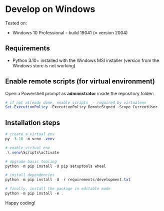 # Develop on Windows

Tested on:

- Windows 10 Professional - build 19041 (= version 2004)

## Requirements

- Python 3.10+ installed with the Windows MSI installer (version from the Windows store is not working)

## Enable remote scripts (for virtual environment)

Open a Powershell prompt as **administrator** inside the repository folder:

```powershell
# if not already done, enable scripts  - required by virtualenv
Set-ExecutionPolicy -ExecutionPolicy RemoteSigned -Scope CurrentUser
```

## Installation steps

```powershell
# create a virtual env
py -3.10 -m venv .venv

# enable virtual env
.\.venv\Scripts\activate

# upgrade basic tooling
python -m pip install -U pip setuptools wheel

# install dependencies
python -m pip install -U -r requirements/development.txt

# finally, install the package in editable mode
python -m pip install -e .
```

Happy coding!
